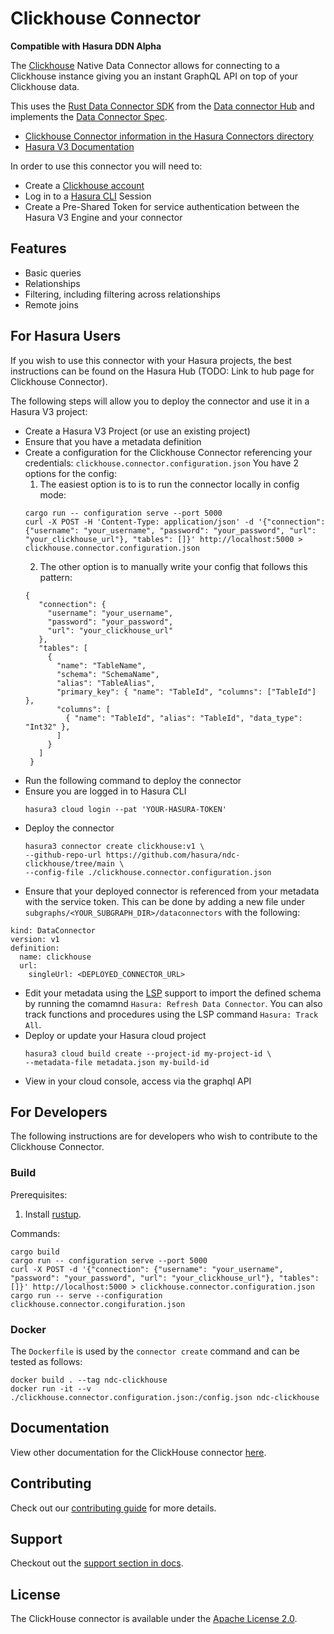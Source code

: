 # Clickhouse Connector

**Compatible with Hasura DDN Alpha**

The [Clickhouse](https://clickhouse.com/) Native Data Connector allows for connecting to a Clickhouse instance giving
you an instant GraphQL API on top of your Clickhouse data.

This uses the [Rust Data Connector SDK](https://github.com/hasura/ndc-hub#rusk-sdk) from the [Data connector Hub](https://github.com/hasura/ndc-hub) and implements the [Data Connector Spec](https://github.com/hasura/ndc-spec).

- [Clickhouse Connector information in the Hasura Connectors directory](https://hasura.io/connectors/clickhouse)
- [Hasura V3 Documentation](https://hasura.io/docs/3.0)

In order to use this connector you will need to:

- Create a [Clickhouse account](https://clickhouse.cloud/signUp?loc=nav-get-started)
- Log in to a [Hasura CLI](https://hasura.io/docs/3.0/cli/overview/) Session
- Create a Pre-Shared Token for service authentication between the Hasura V3 Engine and your connector

## Features

- Basic queries
- Relationships
- Filtering, including filtering across relationships
- Remote joins

## For Hasura Users

If you wish to use this connector with your Hasura projects, the best instructions can be found on the Hasura Hub
(TODO: Link to hub page for Clickhouse Connector).

The following steps will allow you to deploy the connector and use it in a Hasura V3 project:

- Create a Hasura V3 Project (or use an existing project)
- Ensure that you have a metadata definition
- Create a configuration for the Clickhouse Connector referencing your credentials:
  `clickhouse.connector.configuration.json`
  You have 2 options for the config:
  1.  The easiest option is to is to run the connector locally in config mode:
  ```
  cargo run -- configuration serve --port 5000
  curl -X POST -H 'Content-Type: application/json' -d '{"connection": {"username": "your_username", "password": "your_password", "url": "your_clickhouse_url"}, "tables": []}' http://localhost:5000 > clickhouse.connector.configuration.json
  ```
  2.  The other option is to manually write your config that follows this pattern:
  ```
  {
     "connection": {
       "username": "your_username",
       "password": "your_password",
       "url": "your_clickhouse_url"
     },
     "tables": [
       {
         "name": "TableName",
         "schema": "SchemaName",
         "alias": "TableAlias",
         "primary_key": { "name": "TableId", "columns": ["TableId"] },
         "columns": [
           { "name": "TableId", "alias": "TableId", "data_type": "Int32" },
         ]
       }
     ]
   }
  ```
- Run the following command to deploy the connector
- Ensure you are logged in to Hasura CLI
  ```
  hasura3 cloud login --pat 'YOUR-HASURA-TOKEN'
  ```
- Deploy the connector
  ```
  hasura3 connector create clickhouse:v1 \
  --github-repo-url https://github.com/hasura/ndc-clickhouse/tree/main \
  --config-file ./clickhouse.connector.configuration.json
  ```
- Ensure that your deployed connector is referenced from your metadata with the service token. This can be done by adding a new file under `subgraphs/<YOUR_SUBGRAPH_DIR>/dataconnectors` with the following:

```
kind: DataConnector
version: v1
definition:
  name: clickhouse
  url:
    singleUrl: <DEPLOYED_CONNECTOR_URL>
```

- Edit your metadata using the [LSP](https://marketplace.visualstudio.com/items?itemName=HasuraHQ.hasura) support to import the defined schema by running the comamnd `Hasura: Refresh Data Connector`. You can also track functions and procedures using the LSP command `Hasura: Track All`.
- Deploy or update your Hasura cloud project
  ```
  hasura3 cloud build create --project-id my-project-id \
  --metadata-file metadata.json my-build-id
  ```
- View in your cloud console, access via the graphql API

## For Developers

The following instructions are for developers who wish to contribute to the Clickhouse Connector.

### Build

Prerequisites:

1. Install [rustup](https://www.rust-lang.org/tools/install).

Commands:

```
cargo build
cargo run -- configuration serve --port 5000
curl -X POST -d '{"connection": {"username": "your_username", "password": "your_password", "url": "your_clickhouse_url"}, "tables": []}' http://localhost:5000 > clickhouse.connector.configuration.json
cargo run -- serve --configuration clickhouse.connector.congifuration.json
```

### Docker

The `Dockerfile` is used by the `connector create` command and can be tested as follows:

```
docker build . --tag ndc-clickhouse
docker run -it --v ./clickhouse.connector.configuration.json:/config.json ndc-clickhouse
```

## Documentation

View other documentation for the ClickHouse connector [here](./docs/index.md).

## Contributing

Check out our [contributing guide](./docs/contributing.md) for more details.

## Support

Checkout out the [support section in docs](./docs/support.md).

## License

The ClickHouse connector is available under the [Apache License 2.0](https://www.apache.org/licenses/LICENSE-2.0).
